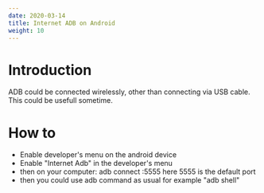 ```yaml
---
date: 2020-03-14
title: Internet ADB on Android
weight: 10
---
```


# Introduction
ADB could be connected wirelessly, other than connecting via USB cable. This
could be usefull sometime.

# How to
- Enable developer's menu on the android device
- Enable "Internet Adb" in the developer's menu
- then on your computer: adb connect <ip of your projector>:5555
  here 5555 is the default port
- then you could use adb command as usual for example "adb shell"

